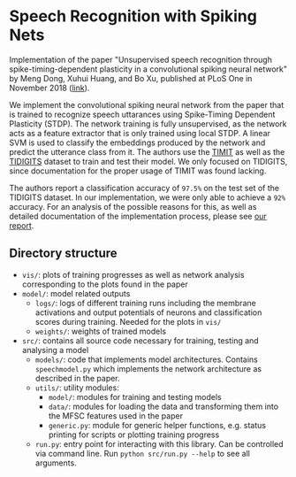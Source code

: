 # Speech Recognition with Spiking Nets

Implementation of the paper "Unsupervised speech recognition through spike-timing-dependent plasticity in a convolutional spiking neural network" by Meng Dong, Xuhui Huang, and Bo Xu, published at PLoS One in November 2018 ([link](https://journals.plos.org/plosone/article?id=10.1371/journal.pone.0204596)).

We implement the convolutional spiking neural network from the paper that is trained to recognize speech uttarances using Spike-Timing Dependent Plasticity (STDP). The network training is fully unsupervised, as the network acts as a feature extractor that is only trained using local STDP. A linear SVM is used to classify the embeddings produced by the network and predict the utterance class from it. The authors use the [TIMIT](https://catalog.ldc.upenn.edu/LDC93S1) as well as the [TIDIGITS](https://catalog.ldc.upenn.edu/LDC93S10) dataset to train and test their model. We only focused on TIDIGITS, since documentation for the proper usage of TIMIT was found lacking.

The authors report a classification accuracy of `97.5%` on the test set of the TIDIGITS dataset. In our implementation, we were only able to achieve a `92%` accuracy. For an analysis of the possible reasons for this, as well as detailed documentation of the implementation process, please see [our report](https://github.com/verrannt/neuromorphic_project/blob/master/Report.pdf).

## Directory structure

* `vis/`: plots of training progresses as well as network analysis corresponding to the plots found in the paper
* `model/`: model related outputs
  * `logs/`: logs of different training runs including the membrane activations and output potentials of neurons and classification scores during training. Needed for the plots in `vis/`
  * `weights/`: weights of trained models
* `src/`: contains all source code necessary for training, testing and analysing a model
  * `models/`: code that implements model architectures. Contains `speechmodel.py` which implements the network architecture as described in the paper.
  * `utils/`: utility modules:
    - `model/`: modules for training and testing models
    - `data/`: modules for loading the data and transforming them into the MFSC features used in the paper
    - `generic.py`: module for generic helper functions, e.g. status printing for scripts or plotting training progress
  * `run.py`: entry point for interacting with this library. Can be controlled via command line. Run `python src/run.py --help` to see all arguments.
  

